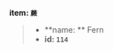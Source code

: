 <!-- BEGIN_AUTOGEN: do NOT edit in this block -->

**item: `蕨`**

> * **name: ** Fern
> * **id: `114`**

<!-- END_AUTOGEN-->

